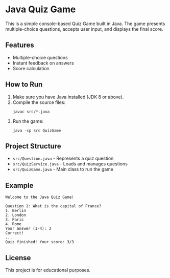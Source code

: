 # Java Quiz Game

This is a simple console-based Quiz Game built in Java. The game presents multiple-choice questions, accepts user input, and displays the final score.

## Features
- Multiple-choice questions
- Instant feedback on answers
- Score calculation

## How to Run
1. Make sure you have Java installed (JDK 8 or above).
2. Compile the source files:
   ```
   javac src/*.java
   ```
3. Run the game:
   ```
   java -cp src QuizGame
   ```

## Project Structure
- `src/Question.java` - Represents a quiz question
- `src/QuizService.java` - Loads and manages questions
- `src/QuizGame.java` - Main class to run the game

## Example
```
Welcome to the Java Quiz Game!

Question 1: What is the capital of France?
1. Berlin
2. London
3. Paris
4. Rome
Your answer (1-4): 3
Correct!
...
Quiz finished! Your score: 3/3
```

## License
This project is for educational purposes.
